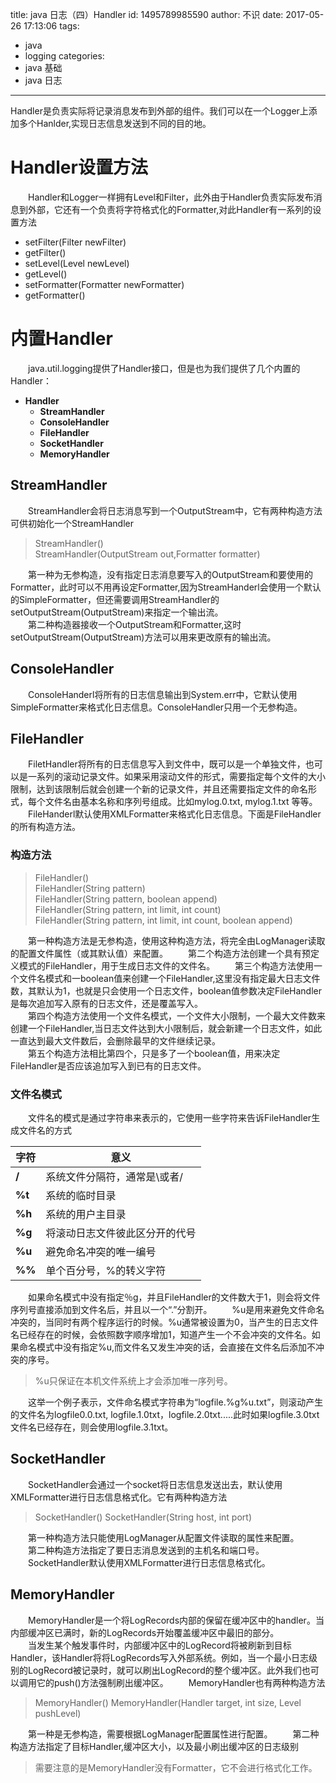 title: java 日志（四）Handler
id: 1495789985590
author: 不识
date: 2017-05-26 17:13:06
tags:
  - java
  - logging
categories:
  - java 基础
  - java 日志
---
Handler是负责实际将记录消息发布到外部的组件。我们可以在一个Logger上添加多个Hanlder,实现日志信息发送到不同的目的地。
# Handler设置方法

　　Handler和Logger一样拥有Level和Filter，此外由于Handler负责实际发布消息到外部，它还有一个负责将字符格式化的Formatter,对此Handler有一系列的设置方法  
<!-- more -->
- setFilter(Filter newFilter) 
- getFilter() 
- setLevel(Level newLevel) 
- getLevel() 
- setFormatter(Formatter newFormatter) 
- getFormatter() 


# 内置Handler
　　java.util.logging提供了Handler接口，但是也为我们提供了几个内置的Handler：
- **Handler**
	- **StreamHandler**
     - **ConsoleHandler**
     - **FileHandler**
     - **SocketHandler**
	- **MemoryHandler**
    
## StreamHandler 

　　StreamHandler会将日志消息写到一个OutputStream中，它有两种构造方法可供初始化一个StreamHandler

>StreamHandler()  
>StreamHandler(OutputStream out,Formatter formatter)

　　第一种为无参构造，没有指定日志消息要写入的OutputStream和要使用的Formatter，此时可以不用再设定Formatter,因为StreamHanderl会使用一个默认的SimpleFormatter，但还需要调用StreamHandler的setOutputStream(OutputStream)来指定一个输出流。   
　　第二种构造器接收一个OutputStream和Formatter,这时setOutputStream(OutputStream)方法可以用来更改原有的输出流。

## ConsoleHandler
　　ConsoleHanderl将所有的日志信息输出到System.err中，它默认使用SimpleFormatter来格式化日志信息。ConsoleHandler只用一个无参构造。

## FileHandler
　　FiletHandler将所有的日志信息写入到文件中，既可以是一个单独文件，也可以是一系列的滚动记录文件。如果采用滚动文件的形式，需要指定每个文件的大小限制，达到该限制后就会创建一个新的记录文件，并且还需要指定文件的命名形式，每个文件名由基本名称和序列号组成。比如mylog.0.txt, mylog.1.txt 等等。
　　FileHanderl默认使用XMLFormatter来格式化日志信息。下面是FileHandler的所有构造方法。

### 构造方法
>FileHandler()  
>FileHandler(String pattern)  
>FileHandler(String pattern, boolean append)  
>FileHandler(String pattern, int limit, int count)  
>FileHandler(String pattern, int limit, int count, boolean append)

　　第一种构造方法是无参构造，使用这种构造方法，将完全由LogManager读取的配置文件属性（或其默认值）来配置。
　　第二个构造方法创建一个具有预定义模式的FileHandler，用于生成日志文件的文件名。 
　　第三个构造方法使用一个文件名模式和一boolean值来创建一个FileHandler,这里没有指定最大日志文件数，其默认为1，也就是只会使用一个日志文件，boolean值参数决定FileHandler是每次追加写入原有的日志文件，还是覆盖写入。  
　　第四个构造方法使用一个文件名模式，一个文件大小限制，一个最大文件数来创建一个FileHandler,当日志文件达到大小限制后，就会新建一个日志文件，如此一直达到最大文件数后，会删除最早的文件继续记录。  
　　第五个构造方法相比第四个，只是多了一个boolean值，用来决定FileHandler是否应该追加写入到已有的日志文件。
  
### 文件名模式
　　文件名的模式是通过字符串来表示的，它使用一些字符来告诉FileHandler生成文件名的方式

|字符|意义|
|----|----|
|**/**|系统文件分隔符，通常是\或者/|
|**%t**|系统的临时目录|
|**%h**|系统的用户主目录|
|**%g**|将滚动日志文件彼此区分开的代号|
|**%u**|避免命名冲突的唯一编号|
|**%%**|单个百分号，%的转义字符|

　　如果命名模式中没有指定％g，并且FileHandler的文件数大于1，则会将文件序列号直接添加到文件名后，并且以一个“.”分割开。
　　%u是用来避免文件命名冲突的，当同时有两个程序运行的时候。%u通常被设置为0，当产生的日志文件名已经存在的时候，会依照数字顺序增加1，知道产生一个不会冲突的文件名。如果命名模式中没有指定%u,而文件名又发生冲突的话，会直接在文件名后添加不冲突的序号。
>%u只保证在本机文件系统上才会添加唯一序列号。

　　这举一个例子表示，文件命名模式字符串为“logfile.%g%u.txt”，则滚动产生的文件名为logfile0.0.txt, logfile.1.0txt，logfile.2.0txt.....此时如果logfile.3.0txt文件名已经存在，则会使用logfile.3.1txt。

## SocketHandler
　　SocketHandler会通过一个socket将日志信息发送出去，默认使用XMLFormatter进行日志信息格式化。它有两种构造方法
>SocketHandler()
>SocketHandler(String host, int port)

　　第一种构造方法只能使用LogManager从配置文件读取的属性来配置。
　　第二种构造方法指定了要日志消息发送到的主机名和端口号。
　　SocketHandler默认使用XMLFormatter进行日志信息格式化。

## MemoryHandler

　　MemoryHandler是一个将LogRecords内部的保留在缓冲区中的handler。当内部缓冲区已满时，新的LogRecords开始覆盖缓冲区中最旧的部分。  
　　当发生某个触发事件时，内部缓冲区中的LogRecord将被刷新到目标Handler，该Handler将将LogRecords写入外部系统。例如，当一个最小日志级别的LogRecord被记录时，就可以刷出LogRecord的整个缓冲区。此外我们也可以调用它的push()方法强制刷出缓冲区。
　　MemoryHandler也有两种构造方法
>MemoryHandler()
>MemoryHandler(Handler target, int size, Level pushLevel)

　　第一种是无参构造，需要根据LogManager配置属性进行配置。
　　第二种构造方法指定了目标Handler,缓冲区大小，以及最小刷出缓冲区的日志级别

>需要注意的是MemoryHandler没有Formatter，它不会进行格式化工作。